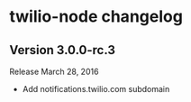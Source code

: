twilio-node changelog
=====================

Version 3.0.0-rc.3
-------------

Release March 28, 2016

- Add notifications.twilio.com subdomain